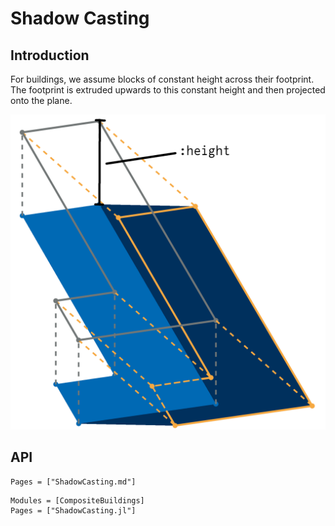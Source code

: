 # Shadow Casting
## Introduction
For buildings, we assume blocks of constant height across their footprint. The footprint is extruded upwards to this constant height and then projected onto the plane.

![Schematic of shadowcasting for buildings](./assets/building_shadows.png)

## API

```@index
Pages = ["ShadowCasting.md"]
```

```@autodocs
Modules = [CompositeBuildings]
Pages = ["ShadowCasting.jl"]
```